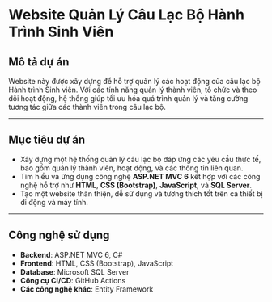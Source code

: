 ﻿# Website Quản Lý Câu Lạc Bộ Hành Trình Sinh Viên

## Mô tả dự án
Website này được xây dựng để hỗ trợ quản lý các hoạt động của câu lạc bộ Hành trình Sinh viên. Với các tính năng quản lý thành viên, tổ chức và theo dõi hoạt động, hệ thống giúp tối ưu hóa quá trình quản lý và tăng cường tương tác giữa các thành viên trong câu lạc bộ.

---

## Mục tiêu dự án
- Xây dựng một hệ thống quản lý câu lạc bộ đáp ứng các yêu cầu thực tế, bao gồm quản lý thành viên, hoạt động, và các thông tin liên quan.
- Tìm hiểu và ứng dụng công nghệ **ASP.NET MVC 6** kết hợp với các công nghệ hỗ trợ như **HTML**, **CSS (Bootstrap)**, **JavaScript**, và **SQL Server**.
- Tạo một website thân thiện, dễ sử dụng và tương thích tốt trên cả thiết bị di động và máy tính.

---

## Công nghệ sử dụng
- **Backend**: ASP.NET MVC 6, C#
- **Frontend**: HTML, CSS (Bootstrap), JavaScript
- **Database**: Microsoft SQL Server
- **Công cụ CI/CD**: GitHub Actions
- **Các công nghệ khác**: Entity Framework